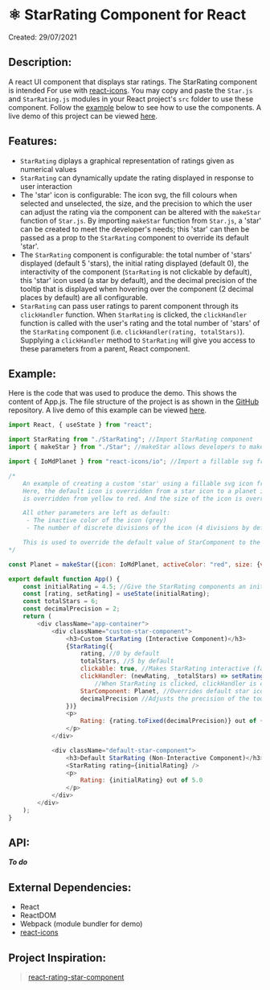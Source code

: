 # ⚛️ StarRating Component for React

Created: 29/07/2021

## Description: 

A react UI component that displays star ratings. The StarRating component is intended For use with [react-icons](https://react-icons.github.io/react-icons). You may copy and paste the `Star.js` and `StarRating.js` modules in your React project's `src` folder to use these component. Follow the 
[example](#example) below to see how to use the components. A live demo of this project can be viewed [here](https://react-star-rating-demo.netlify.app).

## Features:
- `StarRating` diplays a graphical representation of ratings given as numerical values
- `StarRating` can dynamically update the rating displayed in response to user interaction
- The 'star' icon is configurable: The icon svg, the fill colours when selected and unselected, the size, and the precision to which the user can adjust the rating via the component can be altered with the `makeStar` function of `Star.js`. By importing `makeStar` function from `Star.js`, a 'star' can be created to meet the developer's needs; this 'star' can then be passed as a prop to the `StarRating` component to override its default 'star'.
- The `StarRating` component is configurable: the total number of 'stars' displayed (default 5 'stars), the initial rating displayed (default 0), the interactivity of the component (`StarRating` is not clickable by default), this 'star' icon used (a star by default), and the decimal precision of the tooltip that is displayed when hovering over the component (2 decimal places by default) are all configurable.
- `StarRating` can pass user ratings to parent component through its `clickHandler` function. When `StarRating` is clicked, the `clickHandler` function is called with the user's rating and the total number of 'stars' of the `StarRating` component (i.e. `clickHandler(rating, totalStars)`). Supplying a `clickHandler` method to `StarRating` will give you access to these parameters from a parent, React component.

## <a id="example"></a>Example:
Here is the code that was used to produce the demo. This shows the content of App.js. The file structure of the project is as shown in the [GitHub](https://github.com/keano-robinson/react-star-rating) repository. A live demo of this example can be viewed [here](https://react-star-rating-demo.netlify.app).

``` javascript
import React, { useState } from "react";

import StarRating from "./StarRating"; //Import StarRating component
import { makeStar } from "./Star"; //makeStar allows developers to make a custom 'star' icon

import { IoMdPlanet } from "react-icons/io"; //Import a fillable svg from react-icons to make a custom 'star'

/* 
    An example of creating a custom 'star' using a fillable svg icon from react-icons.
    Here, the default icon is overridden from a star icon to a planet icon. The color of the icon when it is active (i.e. selected)
    is overridden from yellow to red. And the size of the icon is overriden from 20px to 50px.

    All other parameters are left as default: 
     - The inactive color of the icon (grey) 
     - The number of discrete divisions of the icon (4 divisions by default, indicating that the user can adjust ratings in increments of 0.25)

    This is used to override the default value of StarComponent to the new 'star' icon, a planet icon.
*/

const Planet = makeStar({icon: IoMdPlanet, activeColor: "red", size: {value:"50", unit:"px"}, numberOfDivisions: 4});

export default function App() {
    const initialRating = 4.5; //Give the StarRating components an inital rating of 4.5 for demonstration purposes
    const [rating, setRating] = useState(initialRating); 
    const totalStars = 6;
    const decimalPrecision = 2;
    return (
        <div className="app-container">
            <div className="custom-star-component">
                <h3>Custom StarRating (Interactive Component)</h3>
                {StarRating({
                    rating, //0 by default
                    totalStars, //5 by default
                    clickable: true, //Makes StarRating interactive (false by default)
                    clickHandler: (newRating, _totalStars) => setRating(newRating), //Dynamically adjusts rating. These values are used in the paragraph below.
                        //When StarRating is clicked, clickHandler is called with the new rating and total number of 'stars' of the StarRating component
                    StarComponent: Planet, //Overrides default star icon with a planet icon (default: gold star with grey background)
                    decimalPrecision //Adjusts the precision of the tooltip, figures are given to 1 decimal place by default
                })}
                <p>
                    Rating: {rating.toFixed(decimalPrecision)} out of {totalStars.toFixed(decimalPrecision)}
                </p>
            </div>

            <div className="default-star-component">
                <h3>Default StarRating (Non-Interactive Component)</h3>
                <StarRating rating={initialRating} />
                <p>
                    Rating: {initialRating} out of 5.0
                </p>
            </div>
        </div>
    );
}
```
## API:
***To do***

## External Dependencies:
- React
- ReactDOM
- Webpack (module bundler for demo)
- [react-icons](https://react-icons.github.io/react-icons/)

## Project Inspiration:
> [react-rating-star-component](https://www.npmjs.com/package/react-rating-stars-component)
